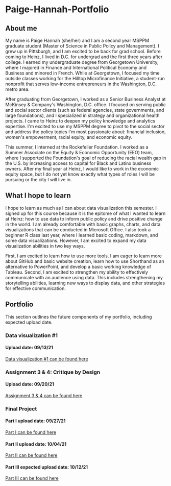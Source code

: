 # Paige-Hannah-Portfolio

## About me
My name is Paige Hannah (she/her) and I am a second year MSPPM graduate student (Master of Science in Public Policy and Management). I grew up in Pittsburgh, and I am excited to be back for grad school. Before coming to Heinz, I lived in D.C. for undergrad and the first three years after college. I earned my undergraduate degree from Georgetown University, where I majored in Finance and International Political Economy and Business and minored in French. While at Georgetown, I focused my time outside classes working for the Hilltop Microfinance Initiative, a student-run nonprofit that serves low-income entrepreneurs in the Washington, D.C. metro area.

After graduating from Georgetown, I worked as a Senior Business Analyst at McKinsey & Company's Washington, D.C. office. I focused on serving public and social sector clients (such as federal agencies, state governments, and large foundations), and I specialized in strategy and organizational health projects. I came to Heinz to deepen my policy knowledge and analytics expertise. I'm excited to use my MSPPM degree to pivot to the social sector and address the policy topics I'm most passionate about: financial inclusion, women's empowerment, racial equity, and economic equity.

This summer, I interned at the Rockefeller Foundation. I worked as a Summer Associate on the Equity & Economic Opportunity (EEO) team, where I supported the Foundation's goal of reducing the racial wealth gap in the U.S. by increasing access to capital for Black and Latinx business owners. After my final year at Heinz, I would like to work in the economic equity space, but I do not yet know exactly what types of roles I will be pursuing or the city I will live in.

## What I hope to learn
I hope to learn as much as I can about data visualization this semester. I signed up for this course because it is the epitome of what I wanted to learn at Heinz: how to use data to inform public policy and drive positive change in the world. I am already comfortable with basic graphs, charts, and data visualizations that can be conducted in Microsoft Office. I also took a beginner R class last year, where I learned basic coding, markdown, and some data visualizations. However, I am excited to expand my data visualization abilities in two key ways.

First, I am excited to learn how to use more tools. I am eager to learn more about GitHub and basic website creation, learn how to use Shorthand as an alternative to PowerPoint, and develop a basic working knowledge of Tableau. Second, I am excited to strengthen my ability to effectively communicate with an audience using data. This includes strengthening my storytelling abilities, learning new ways to display data, and other strategies for effective communication.

## Portfolio
This section outlines the future components of my portfolio, including expected upload date.

### Data visualization #1
#### Upload date: 09/13/21

[Data visualization #1 can be found here](/dataviz0913.md)

### Assignment 3 & 4: Critique by Design
#### Upload date: 09/20/21

[Assignment 3 & 4 can be found here](/dataviz0920.md)

### Final Project
#### Part I upload date: 09/27/21

[Part I can be found here](/final_project_Paige_Hannah.md)

#### Part II upload date: 10/04/21

[Part II can be found here](/final_project_part_2_Paige_Hannah.md)

#### Part III expected upload date: 10/12/21

[Part III can be found here](/final_project_part_3_Paige_Hannah.md)


